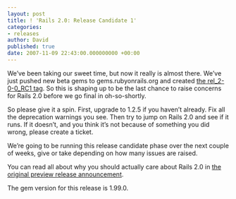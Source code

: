 ```yaml
---
layout: post
title: ! 'Rails 2.0: Release Candidate 1'
categories:
- releases
author: David
published: true
date: 2007-11-09 22:43:00.000000000 +00:00
---
```

<p>We&#8217;ve been taking our sweet time, but now it really is almost there. We&#8217;ve just pushed new beta gems to gems.rubyonrails.org and created <a href="http://dev.rubyonrails.org/svn/rails/tags/rel_2-0-0_RC1/">the rel_2-0-0_RC1 tag</a>. So this is shaping up to be the last chance to raise concerns for Rails 2.0 before we go final in oh-so-shortly.</p>
<p>So please give it a spin. First, upgrade to 1.2.5 if you haven&#8217;t already. Fix all the deprecation warnings you see. Then try to jump on Rails 2.0 and see if it runs. If it doesn&#8217;t, and you think it&#8217;s not because of something you did wrong, please create a ticket.</p>
<p>We&#8217;re going to be running this release candidate phase over the next couple of weeks, give or take depending on how many issues are raised.</p>
<p>You can read all about why you should actually care about Rails 2.0 in <a href="https://rubyonrails.org/2007/9/30/rails-2-0-0-preview-release">the original preview release announcement</a>.</p>
<p>The gem version for this release is 1.99.0.</p>